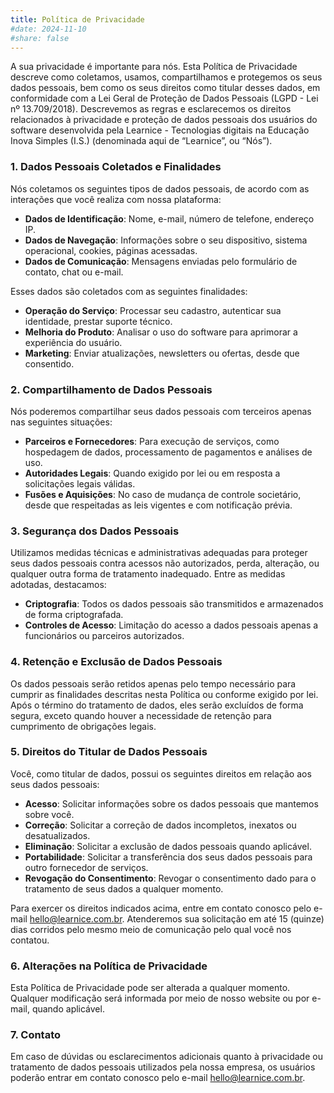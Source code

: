```yaml
---
title: Política de Privacidade
#date: 2024-11-10
#share: false
---
```


A sua privacidade é importante para nós. Esta Política de Privacidade descreve como coletamos, usamos, compartilhamos e protegemos os seus dados pessoais, bem como os seus direitos como titular desses dados, em conformidade com a Lei Geral de Proteção de Dados Pessoais (LGPD - Lei nº 13.709/2018). Descrevemos as regras e esclarecemos os direitos relacionados à privacidade e proteção de dados pessoais dos usuários do software desenvolvida pela Learnice - Tecnologias digitais na Educação Inova Simples (I.S.) (denominada aqui de “Learnice”, ou “Nós”).

### 1. Dados Pessoais Coletados e Finalidades

Nós coletamos os seguintes tipos de dados pessoais, de acordo com as interações que você realiza com nossa plataforma:

- **Dados de Identificação**: Nome, e-mail, número de telefone, endereço IP.
- **Dados de Navegação**: Informações sobre o seu dispositivo, sistema operacional, cookies, páginas acessadas.
- **Dados de Comunicação**: Mensagens enviadas pelo formulário de contato, chat ou e-mail.
  
Esses dados são coletados com as seguintes finalidades:
- **Operação do Serviço**: Processar seu cadastro, autenticar sua identidade, prestar suporte técnico.
- **Melhoria do Produto**: Analisar o uso do software para aprimorar a experiência do usuário.
- **Marketing**: Enviar atualizações, newsletters ou ofertas, desde que consentido.

### 2. Compartilhamento de Dados Pessoais

Nós poderemos compartilhar seus dados pessoais com terceiros apenas nas seguintes situações:
- **Parceiros e Fornecedores**: Para execução de serviços, como hospedagem de dados, processamento de pagamentos e análises de uso.
- **Autoridades Legais**: Quando exigido por lei ou em resposta a solicitações legais válidas.
- **Fusões e Aquisições**: No caso de mudança de controle societário, desde que respeitadas as leis vigentes e com notificação prévia.

### 3. Segurança dos Dados Pessoais

Utilizamos medidas técnicas e administrativas adequadas para proteger seus dados pessoais contra acessos não autorizados, perda, alteração, ou qualquer outra forma de tratamento inadequado. Entre as medidas adotadas, destacamos:

- **Criptografia**: Todos os dados pessoais são transmitidos e armazenados de forma criptografada.
- **Controles de Acesso**: Limitação do acesso a dados pessoais apenas a funcionários ou parceiros autorizados.

### 4. Retenção e Exclusão de Dados Pessoais

Os dados pessoais serão retidos apenas pelo tempo necessário para cumprir as finalidades descritas nesta Política ou conforme exigido por lei. Após o término do tratamento de dados, eles serão excluídos de forma segura, exceto quando houver a necessidade de retenção para cumprimento de obrigações legais.

### 5. Direitos do Titular de Dados Pessoais

Você, como titular de dados, possui os seguintes direitos em relação aos seus dados pessoais:
- **Acesso**: Solicitar informações sobre os dados pessoais que mantemos sobre você.
- **Correção**: Solicitar a correção de dados incompletos, inexatos ou desatualizados.
- **Eliminação**: Solicitar a exclusão de dados pessoais quando aplicável.
- **Portabilidade**: Solicitar a transferência dos seus dados pessoais para outro fornecedor de serviços.
- **Revogação do Consentimento**: Revogar o consentimento dado para o tratamento de seus dados a qualquer momento.

Para exercer os direitos indicados acima, entre em contato conosco pelo e-mail hello@learnice.com.br. Atenderemos sua solicitação em até 15 (quinze) dias corridos pelo mesmo meio de comunicação pelo qual você nos contatou.

### 6. Alterações na Política de Privacidade

Esta Política de Privacidade pode ser alterada a qualquer momento. Qualquer modificação será informada por meio de nosso website ou por e-mail, quando aplicável.

### 7. Contato

Em caso de dúvidas ou esclarecimentos adicionais quanto à privacidade ou tratamento de dados pessoais utilizados pela nossa empresa, os usuários poderão entrar em contato conosco pelo e-mail hello@learnice.com.br.

